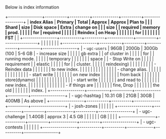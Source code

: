 Below is index information

+-----------------+-----------+----------+-------------+----------+-----------------+
| **index Alias** | **Primary | **Total  | **Approx    | **Approx | **Plan to       |
|                 | Shard     | size**   | Disk space  | Extra    | change on       |
|                 | size**    |          | required    | memory   | prod.**         |
|                 |           |          | for         | required |                 |
|                 |           |          | Reindex**   | on Heap  |                 |
|                 |           |          |             | for      |                 |
|                 |           |          |             | FST**    |                 |
+-----------------+-----------+----------+-------------+----------+-----------------+
|                 |           |          |             |          |                 |
+-----------------+-----------+----------+-------------+----------+-----------------+
| - `ugc-users`   | 96GB      | 200Gb    | 300Gb (100  | 5-6 GB   | - increase size |
|                 |           |          | gb extra    |          |   of cluster in |
|                 |           |          | for         |          |   running mode. |
|                 |           |          | temporary   |          |                 |
|                 |           |          | space       |          | - Stop Write on |
|                 |           |          | requirement |          |   elastic       |
|                 |           |          | for         |          |   cluster.      |
|                 |           |          | reindexing) |          |                 |
|                 |           |          |             |          | - Reindex data  |
|                 |           |          |             |          |   to new index. |
|                 |           |          |             |          |                 |
|                 |           |          |             |          | - change alias. |
|                 |           |          |             |          |                 |
|                 |           |          |             |          | - start write   |
|                 |           |          |             |          |   on new index  |
|                 |           |          |             |          |   from back     |
|                 |           |          |             |          |   store(dynamo) |
|                 |           |          |             |          |                 |
|                 |           |          |             |          | - start write   |
|                 |           |          |             |          |   and read to   |
|                 |           |          |             |          |   new index.    |
|                 |           |          |             |          |                 |
|                 |           |          |             |          | - if things are |
|                 |           |          |             |          |   fine, Drop    |
|                 |           |          |             |          |   the old       |
|                 |           |          |             |          |   index.        |
+-----------------+-----------+----------+-------------+----------+-----------------+
| - ugc-hashtag   | 10.31 GB  | 21GB     | 30GB        | 400MB    | As above        |
+-----------------+-----------+----------+-------------+----------+-----------------+
| - josh-zones    |           |          |             |          |                 |
+-----------------+-----------+----------+-------------+----------+-----------------+
| - ugc-challenge | 1.40GB    | approx 3 | 4.5 GB      |          |                 |
|                 |           | GB       |             |          |                 |
+-----------------+-----------+----------+-------------+----------+-----------------+
| - ugc-contests  |           |          |             |          |                 |
+-----------------+-----------+----------+-------------+----------+-----------------+
